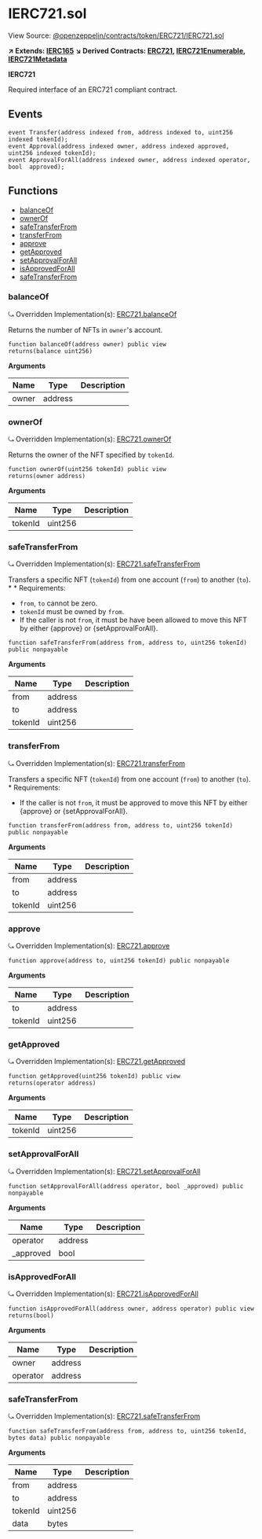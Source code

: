 # IERC721.sol

View Source: [@openzeppelin/contracts/token/ERC721/IERC721.sol](@openzeppelin/contracts/token/ERC721/IERC721.sol)

**↗ Extends: [IERC165](IERC165.md)**
**↘ Derived Contracts: [ERC721](ERC721.md), [IERC721Enumerable](IERC721Enumerable.md), [IERC721Metadata](IERC721Metadata.md)**

**IERC721**

Required interface of an ERC721 compliant contract.

## Events

```solidity
event Transfer(address indexed from, address indexed to, uint256 indexed tokenId);
event Approval(address indexed owner, address indexed approved, uint256 indexed tokenId);
event ApprovalForAll(address indexed owner, address indexed operator, bool  approved);
```

## Functions

- [balanceOf](#balanceof)
- [ownerOf](#ownerof)
- [safeTransferFrom](#safetransferfrom)
- [transferFrom](#transferfrom)
- [approve](#approve)
- [getApproved](#getapproved)
- [setApprovalForAll](#setapprovalforall)
- [isApprovedForAll](#isapprovedforall)
- [safeTransferFrom](#safetransferfrom)

### balanceOf

⤿ Overridden Implementation(s): [ERC721.balanceOf](ERC721.md#balanceof)

Returns the number of NFTs in `owner`'s account.

```solidity
function balanceOf(address owner) public view
returns(balance uint256)
```

**Arguments**

| Name        | Type           | Description  |
| ------------- |------------- | -----|
| owner | address |  | 

### ownerOf

⤿ Overridden Implementation(s): [ERC721.ownerOf](ERC721.md#ownerof)

Returns the owner of the NFT specified by `tokenId`.

```solidity
function ownerOf(uint256 tokenId) public view
returns(owner address)
```

**Arguments**

| Name        | Type           | Description  |
| ------------- |------------- | -----|
| tokenId | uint256 |  | 

### safeTransferFrom

⤿ Overridden Implementation(s): [ERC721.safeTransferFrom](ERC721.md#safetransferfrom)

Transfers a specific NFT (`tokenId`) from one account (`from`) to
another (`to`).
     *
     * Requirements:
- `from`, `to` cannot be zero.
- `tokenId` must be owned by `from`.
- If the caller is not `from`, it must be have been allowed to move this
NFT by either {approve} or {setApprovalForAll}.

```solidity
function safeTransferFrom(address from, address to, uint256 tokenId) public nonpayable
```

**Arguments**

| Name        | Type           | Description  |
| ------------- |------------- | -----|
| from | address |  | 
| to | address |  | 
| tokenId | uint256 |  | 

### transferFrom

⤿ Overridden Implementation(s): [ERC721.transferFrom](ERC721.md#transferfrom)

Transfers a specific NFT (`tokenId`) from one account (`from`) to
another (`to`).
     * Requirements:
- If the caller is not `from`, it must be approved to move this NFT by
either {approve} or {setApprovalForAll}.

```solidity
function transferFrom(address from, address to, uint256 tokenId) public nonpayable
```

**Arguments**

| Name        | Type           | Description  |
| ------------- |------------- | -----|
| from | address |  | 
| to | address |  | 
| tokenId | uint256 |  | 

### approve

⤿ Overridden Implementation(s): [ERC721.approve](ERC721.md#approve)

```solidity
function approve(address to, uint256 tokenId) public nonpayable
```

**Arguments**

| Name        | Type           | Description  |
| ------------- |------------- | -----|
| to | address |  | 
| tokenId | uint256 |  | 

### getApproved

⤿ Overridden Implementation(s): [ERC721.getApproved](ERC721.md#getapproved)

```solidity
function getApproved(uint256 tokenId) public view
returns(operator address)
```

**Arguments**

| Name        | Type           | Description  |
| ------------- |------------- | -----|
| tokenId | uint256 |  | 

### setApprovalForAll

⤿ Overridden Implementation(s): [ERC721.setApprovalForAll](ERC721.md#setapprovalforall)

```solidity
function setApprovalForAll(address operator, bool _approved) public nonpayable
```

**Arguments**

| Name        | Type           | Description  |
| ------------- |------------- | -----|
| operator | address |  | 
| _approved | bool |  | 

### isApprovedForAll

⤿ Overridden Implementation(s): [ERC721.isApprovedForAll](ERC721.md#isapprovedforall)

```solidity
function isApprovedForAll(address owner, address operator) public view
returns(bool)
```

**Arguments**

| Name        | Type           | Description  |
| ------------- |------------- | -----|
| owner | address |  | 
| operator | address |  | 

### safeTransferFrom

⤿ Overridden Implementation(s): [ERC721.safeTransferFrom](ERC721.md#safetransferfrom)

```solidity
function safeTransferFrom(address from, address to, uint256 tokenId, bytes data) public nonpayable
```

**Arguments**

| Name        | Type           | Description  |
| ------------- |------------- | -----|
| from | address |  | 
| to | address |  | 
| tokenId | uint256 |  | 
| data | bytes |  | 

